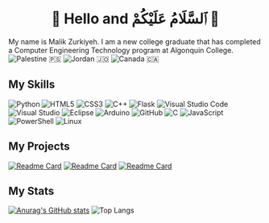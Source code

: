 
<div align="center">
<h1><b>👋 Hello and ٱلسَّلَامُ عَلَيْكُمْ 👋</b></h1>
</div>

My name is Malik Zurkiyeh. I am a new college graduate that has completed a Computer Engineering Technology program at Algonquin College. <br>
![Palestine](https://raw.githubusercontent.com/stevenrskelton/flag-icon/master/png/16/country-4x3/ps.png) 🇵🇸  ![Jordan](https://raw.githubusercontent.com/stevenrskelton/flag-icon/master/png/16/country-4x3/jo.png) 🇯🇴  ![Canada](https://raw.githubusercontent.com/stevenrskelton/flag-icon/master/png/16/country-4x3/ca.png) 🇨🇦



## My Skills
![Python](https://img.shields.io/badge/python-3670A0?style=for-the-badge&logo=python&logoColor=ffdd54)
![HTML5](https://img.shields.io/badge/html5-%23E34F26.svg?style=for-the-badge&logo=html5&logoColor=white)
![CSS3](https://img.shields.io/badge/css3-%231572B6.svg?style=for-the-badge&logo=css3&logoColor=white)
![C++](https://img.shields.io/badge/c++-%2300599C.svg?style=for-the-badge&logo=c%2B%2B&logoColor=white)
![Flask](https://img.shields.io/badge/flask-%23000.svg?style=for-the-badge&logo=flask&logoColor=white)
![Visual Studio Code](https://img.shields.io/badge/Visual%20Studio%20Code-0078d7.svg?style=for-the-badge&logo=visual-studio-code&logoColor=white)
![Visual Studio](https://img.shields.io/badge/Visual%20Studio-5C2D91.svg?style=for-the-badge&logo=visual-studio&logoColor=white)
![Eclipse](https://img.shields.io/badge/Eclipse-FE7A16.svg?style=for-the-badge&logo=Eclipse&logoColor=white)
![Arduino](https://img.shields.io/badge/-Arduino-00979D?style=for-the-badge&logo=Arduino&logoColor=white)
![GitHub](https://img.shields.io/badge/github-%23121011.svg?style=for-the-badge&logo=github&logoColor=white)
![C](https://img.shields.io/badge/c-%2300599C.svg?style=for-the-badge&logo=c&logoColor=white)
![JavaScript](https://img.shields.io/badge/javascript-%23323330.svg?style=for-the-badge&logo=javascript&logoColor=%23F7DF1E)
![PowerShell](https://img.shields.io/badge/PowerShell-%235391FE.svg?style=for-the-badge&logo=powershell&logoColor=white)
![Linux](https://img.shields.io/badge/Linux-FCC624?style=for-the-badge&logo=linux&logoColor=black)


## My Projects
[![Readme Card](https://github-readme-stats.vercel.app/api/pin/?username=m-zurkiyeh&repo=PyDuinoPong&show_owner=true)](https://github.com/m-zurkiyeh/PyDuinoPong)
[![Readme Card](https://github-readme-stats.vercel.app/api/pin/?username=m-zurkiyeh&repo=JavaPaint&show_owner=true)](https://github.com/m-zurkiyeh/JavaPaint)
[![Readme Card](https://github-readme-stats.vercel.app/api/pin/?username=m-zurkiyeh&repo=Login&show_owner=true)](https://github.com/m-zurkiyeh/Login)






## My Stats
[![Anurag's GitHub stats](https://github-readme-stats.vercel.app/api?username=m-zurkiyeh&show_icons=true&theme=transparent)](https://github.com/anuraghazra/github-readme-stats)
![Top Langs](https://github-readme-stats.vercel.app/api/top-langs/?username=m-zurkiyeh&layout=compact&hide=cmake&langs_count=8)



